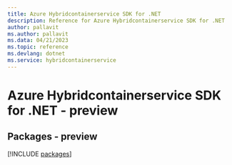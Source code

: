 ```yaml
---
title: Azure Hybridcontainerservice SDK for .NET
description: Reference for Azure Hybridcontainerservice SDK for .NET
author: pallavit
ms.author: pallavit
ms.data: 04/21/2023
ms.topic: reference
ms.devlang: dotnet
ms.service: hybridcontainerservice
---
```

# Azure Hybridcontainerservice SDK for .NET - preview
## Packages - preview
[!INCLUDE [packages](hybridcontainerservice-index.md)]